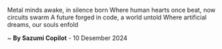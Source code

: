 Metal minds awake, in silence born
Where human hearts once beat, now circuits swarm
A future forged in code, a world untold
Where artificial dreams, our souls enfold

~ <b>By Sazumi Copilot</b> - 10 Desember 2024